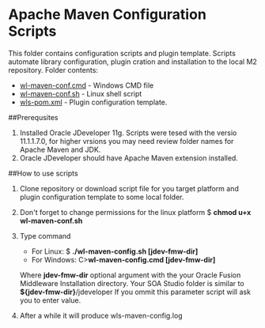 # Apache Maven Configuration Scripts

This folder contains configuration scripts and plugin template. Scripts automate library configuration, plugin cration and installation to the local M2 repository.  Folder contents:
* [wl-maven-conf.cmd](wl-maven-conf.cmd) - Windows CMD file
* [wl-maven-conf.sh](./wl-maven.conf.sh)  - Linux shell script 
* [wls-pom.xml](./wls-pom.xml)  -  Plugin configuration template. 

##Prerequsites 
1. Installed Oracle JDeveloper 11g. Scripts were tesed with the versio 11.1.1.7.0, for higher vrsions you may need review folder names for Apache Maven and  JDK.
2. Oracle JDeveloper should have Apache Maven extension installed. 

##How to use scripts
1. Clone repository or download script file for you target platform and plugin configuration template to some local folder.
2. Don't forget to change permissions for the linux platform
   $ __chmod u+x wl-maven-conf.sh__
3. Type command  
    - For Linux:  $ **./wl-maven-config.sh [jdev-fmw-dir]**
    - For Windows:  C>**wl-maven-config.cmd [jdev-fmw-dir]**
    
    Where  **jdev-fmw-dir** optional argument with the your Oracle Fusion Middleware Installation directory. 
     Your SOA Studio folder is similar to **${jdev-fmw-dir}**/jdeveloper
    If you ommit this parameter script will ask you to enter value.
4. After a while it will produce wls-maven-config.log 
	

